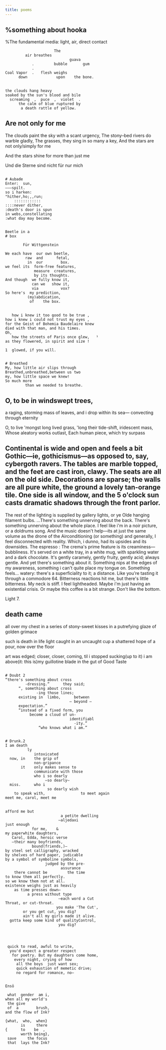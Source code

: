 ```yaml
---
title: poems
---
```


## %something about hooka 
%The fundamental media: light, air, direct contact
```
                      The
         air breathes 
                             guava
            .         bubble       gum
            . 
Coal Vapor  .   flesh weighs
      down             upon    the bone.
```
##
```
the clouds hang heavy
soaked by the sun's blood and bile
  screaming  ,  puce  ,  violet  .
      the calm of blue ruptured by
       a death rattle of yellow.
```
## Are not only for me 

The clouds paint the sky with a scant urgency,
The stony–bed rivers do warble gladly,
The grasses, they sing in so many a key,
And the stars are not only/simply for me

And the stars shine for more than just me

Und die Sterne sind nicht für nur mich
##
```
# Aubade
Enter:  sun,
–––spilt.
so i harken:
"hither,ho;,,run;
    ::::::::::::
::::never dither,
:death's door is spun
in webs,constellating
:what day may become.
```
##
```
Beetle in a 
# box 

        Für Wittgenstein

We each have  our own beetle,
         raw  and      fetal, 
          in  our        box. 
we feel its  form-free features,
             measure  creatures, 
             by its thoughts. 
And though  we fully know it, 
            can we   show it, 
            via          vox? 
So here's  my prediction,
          (my)abdication,
           of    the box. 
```
##
```Oh, 
   how i knew it too good to be true ,
how i knew i could not trust my eyes ,
for the Geist of Bohemia Baudelaire knew
died with that man, and his times.
Oh, 
   how the streets of Paris once glew,   ¹
as they flowered, in spirit and size !

1  glowed, if you will.
```
##
```
# Breathed  
My, how little air slips through
Breathed,unbreathed,between us two
my, how little space we knew!
So much more
         than we needed to breathe. 
```
## O, to be in windswept trees,
a raging, storming mass of leaves,
and i drop within its sea—
convecting through eternity

O, to live 'mongst long lived grass,
'long their tide-shift, iridescent mass,
Whose aleatory works outlast,
Each human piece, which try surpass
## Continental is wide and open and feels a bit Gothic—ie, gothicismus—as opposed to, say, cybergoth ravers. The tables are marble topped, and the feet are cast iron, clawy. The seats are all on the old side. Decorations are sparse; the walls are all pure white, the ground a lovely tan-orange tile. One side is all window, and the 5 o'clock sun casts dramatic shadows through the front parlor. 
The rest of the lighting is supplied by gallery lights, or ye Olde hanging filament bulbs. 
…There's something unnerving about the back. There's something unnerving about the whole place. I feel like i'm in a noir picture, or a doldrums song. And the music doesn't help—its at just the same volume as the drone of the Airconditioning (or something) and generally, I feel disconnected with reality. 
Which, i dunno, had its upsides and its downsides. 
The espresso :
The crema's prime feature is its creaminess—bubbliness. It's served on a white tray, in a white mug, with sparkling water and a dark chocolate. It's gently caramely, gently fruity, gently acid; always gentle. And yet there's something about it. Something nips at the edges of my awareness, something i can't quite place my tongue on. Something feels… watery: there's a superficiality to it; a distance. Like you're tasting it through a commodore 64. Bitterness reactions hit me, but there's little bitterness. My neck is stiff. I feel lightheaded. 
Maybe i'm just having an existential crisis. Or maybe this coffee is a bit strange. 
Don't like the bottom. 

Light 7.
## death came 
all over my chest
in a series of stony-sweet kisses
in a putrefying glaze of golden grimace

such is death in life   light caught in
an uncaught cup        a shattered hope
of a pour, now over      the floor

art was edged; closer, closer, coming,
    til
i stopped sucking(up to it)
i am above(it: this is)my guillotine
      blade in the gut of Good Taste
##
```
# Doubt 2 
“there's something about cross
         -dressing.”      they said;
      “, something about cross
              -ing those lines;
      existing in  limbo,      between
                             — beyond —
      expectation.”
      “instead of a fixed form, you
           become a cloud of un-
                             identifiabl
                               -ity.”
               “who knows what i am.”
```
##
```
# Drunk.2 
I am death
          ly
             intoxicated
  now, in    the grip of
             non-gripance
       it    only makes sense to
             communicate with those
             who i so dearly
                  —so dearly—
  miss.      who i
                   so dearly wish
    to speak with,                to meet again
meet me, carol, meet me
```
##
```
afford me but
                         a petite dwelling
                        —aljedaxi
just enough
            for me,    & 
my paperwhite daughters,
   Carol, Edda, heroic verse
   —their many boyfriends,
            bound(friends,)—
by steel set calligraphy, wracked 
by shelves of hard paper, judicable
by a symbol of symboline symbols,
                  judged by the pre-
                         assurance
    there cannot be         the time
to know them all perfectly.
so we know them not at all.
existence weighs just as heavily
    as time presses down—
          a press without type
                        —each word a Cut
Throat, or cut-throat.
                       you make 'The Cut',
        or you get cut, you dig?
        ain't all my girls made it alive.
  gotta keep some kind of qualityControl,
                        you dig?




 quick to read, awful to write,
  you'd expect a greater respect
   for poetry. But my daughters come home, 
    every night, crying of how
     all the boys  just want sex;
     quick exhaustion of memetic drive;
     no regard for romance, no—
```
##
```
Ensō 

 what  gender  am i,
when all my world's 
 the give
 of  a        brush,
and the flow of Ink?

{what,  who,  when}
       is     there
{      to    be  ,
       worth being}, 
 save     the focus
 that  lays the Ink?
```
##
